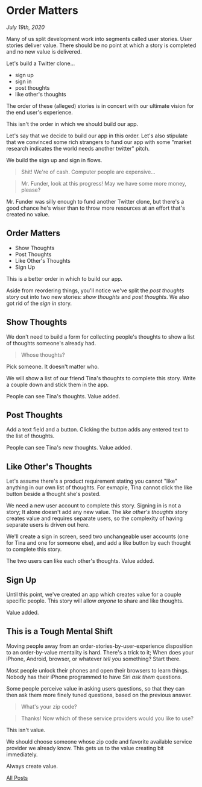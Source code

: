 # Order Matters

_July 19th, 2020_

Many of us split development work into segments called user stories. User stories deliver value. There should be no point at which a story is completed and no new value is delivered.

Let's build a Twitter clone...

- sign up
- sign in
- post thoughts
- like other's thoughts

The order of these (alleged) stories is in concert with our ultimate vision for the end user's experience.

This isn't the order in which we should build our app.

Let's say that we decide to build our app in this order. Let's also stipulate that we convinced some rich strangers to fund our app with some "market research indicates the world needs another twitter" pitch.

We build the sign up and sign in flows.

> Shit! We're of cash. Computer people are expensive...

> Mr. Funder, look at this progress! May we have some more money, please?

Mr. Funder was silly enough to fund another Twitter clone, but there's a good chance he's wiser than to throw more resources at an effort that's created no value.

## Order Matters

- Show Thoughts
- Post Thoughts
- Like Other's Thoughts
- Sign Up

This is a better order in which to build our app.

Aside from reordering things, you'll notice we've split the _post thoughts_ story out into two new stories: _show thoughts_ and _post thoughts_. We also got rid of the _sign in_ story.

## Show Thoughts

We don't need to build a form for collecting people's thoughts to show a list of thoughts someone's already had.

> Whose thoughts?

Pick someone. It doesn't matter who.

We will show a list of our friend Tina's thoughts to complete this story. Write a couple down and stick them in the app.

People can see Tina's thoughts. Value added.

## Post Thoughts

Add a text field and a button. Clicking the button adds any entered text to the list of thoughts.

People can see Tina's _new_ thoughts. Value added.

## Like Other's Thoughts

Let's assume there's a product requirement stating you cannot "like" anything in our own list of thoughts. For exmaple, Tina cannot click the like button beside a thought she's posted.

We need a new user account to complete this story. Signing in is not a story; It alone doesn't add any new value. The _like other's thoughts_ story creates value and requires separate users, so the complexity of having separate users is driven out here.

We'll create a sign in screen, seed two unchangeable user accounts (one for Tina and one for someone else), and add a like button by each thought to complete this story.

The two users can like each other's thoughts. Value added.

## Sign Up

Until this point, we've created an app which creates value for a couple specific people. This story will allow _anyone_ to share and like thoughts.

Value added.

## This is a Tough Mental Shift

Moving people away from an order-stories-by-user-experience disposition to an order-by-value mentality is hard. There's a trick to it; When does your iPhone, Android, browser, or whatever _tell you_ something? Start there.

Most people unlock their phones and open their browsers to learn things. Nobody has their iPhone programmed to have Siri _ask them_ questions.

Some people perceive value in asking users questions, so that they can then ask them more finely tuned questions, based on the previous answer.

> What's your zip code?

> Thanks! Now which of these service providers would you like to use?

This isn't value.

We should choose someone whose zip code and favorite available service provider we already know. This gets us to the value creating bit immediately.

Always create value.

[All Posts](/README.md)
